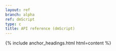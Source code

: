 ```yaml
---
layout: ref
branch: alpha
ref: dmScript
type: c
title: API reference (dmScript)
---
```

{% include anchor_headings.html html=content %}